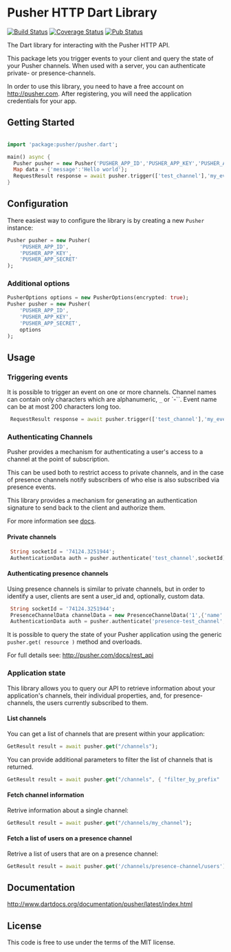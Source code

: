 # Pusher HTTP Dart Library 
[![Build Status](https://travis-ci.org/adaojunior/pusher.svg?branch=master)](https://travis-ci.org/adaojunior/pusher) [![Coverage Status](https://coveralls.io/repos/adaojunior/pusher/badge.svg?branch=master&service=github)](https://coveralls.io/github/adaojunior/pusher?branch=master) [![Pub Status](https://img.shields.io/pub/v/pusher.svg)](https://pub.dartlang.org/packages/pusher)

The Dart library for interacting with the Pusher HTTP API.

This package lets you trigger events to your client and query the state of your Pusher channels. When used with a server, you can authenticate private- or presence-channels.

In order to use this library, you need to have a free account on <http://pusher.com>. After registering, you will need the application credentials for your app.

## Getting Started

```dart

import 'package:pusher/pusher.dart';

main() async {
  Pusher pusher = new Pusher('PUSHER_APP_ID','PUSHER_APP_KEY','PUSHER_APP_SECRET');
  Map data = {'message':'Hello world'};
  RequestResult response = await pusher.trigger(['test_channel'],'my_event',data);
}

```

## Configuration

There easiest way to configure the library is by creating a new `Pusher` instance:

```dart
Pusher pusher = new Pusher(
    'PUSHER_APP_ID',
    'PUSHER_APP_KEY',
    'PUSHER_APP_SECRET'
);
```
### Additional options
```dart
PusherOptions options = new PusherOptions(encrypted: true);
Pusher pusher = new Pusher(
    'PUSHER_APP_ID',
    'PUSHER_APP_KEY',
    'PUSHER_APP_SECRET',
    options
);
```

## Usage

### Triggering events

It is possible to trigger an event on one or more channels. Channel names can contain only characters which are alphanumeric, `_` or `-``. Event name can be at most 200 characters long too.

```dart
 RequestResult response = await pusher.trigger(['test_channel'],'my_event',data);
```

### Authenticating Channels

Pusher provides a mechanism for authenticating a user's access to a channel at the point of subscription.

This can be used both to restrict access to private channels, and in the case of presence channels notify subscribers of who else is also subscribed via presence events.

This library provides a mechanism for generating an authentication signature to send back to the client and authorize them.

For more information see [docs](http://pusher.com/docs/authenticating_users).

#### Private channels

```dart
 String socketId = '74124.3251944';
 AuthenticationData auth = pusher.authenticate('test_channel',socketId);
```

#### Authenticating presence channels

Using presence channels is similar to private channels, but in order to identify a user, clients are sent a user_id and, optionally, custom data.

```dart
 String socketId = '74124.3251944';
 PresenceChannelData channelData = new PresenceChannelData('1',{'name':'Adao'});
 AuthenticationData auth = pusher.authenticate('presence-test_channel', socketId, channelData);
```
It is possible to query the state of your Pusher application using the generic `pusher.get( resource )` method and overloads.

For full details see: <http://pusher.com/docs/rest_api>

### Application state

This library allows you to query our API to retrieve information about your application's channels, their individual properties, and, for presence-channels, the users currently subscribed to them.

#### List channels

You can get a list of channels that are present within your application:

```dart
GetResult result = await pusher.get("/channels");
```
You can provide additional parameters to filter the list of channels that is returned.

```dart
GetResult result = await pusher.get("/channels", { "filter_by_prefix" : "presence-" } );
```

#### Fetch channel information

Retrive information about a single channel:

```dart
GetResult result = await pusher.get("/channels/my_channel");
```
#### Fetch a list of users on a presence channel

Retrive a list of users that are on a presence channel:

```dart
GetResult result = await pusher.get('/channels/presence-channel/users');
```

## Documentation

http://www.dartdocs.org/documentation/pusher/latest/index.html

## License

This code is free to use under the terms of the MIT license.
